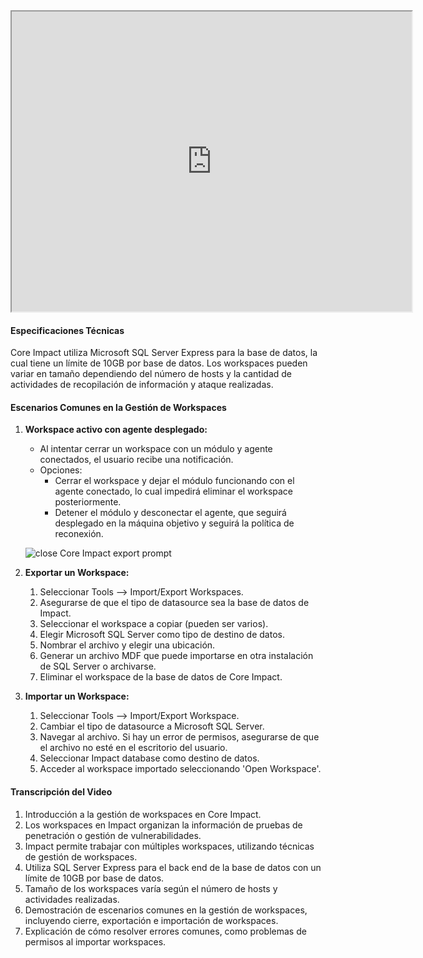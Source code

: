<iframe src="https://drive.google.com/file/d/1Ajo7tVOjUmJXMWvuk5wxKJ_EfPfPOKQj/preview" width="640" height="480" allow="autoplay"></iframe>


#### Especificaciones Técnicas

Core Impact utiliza Microsoft SQL Server Express para la base de datos, la cual tiene un límite de 10GB por base de datos. Los workspaces pueden variar en tamaño dependiendo del número de hosts y la cantidad de actividades de recopilación de información y ataque realizadas.

#### Escenarios Comunes en la Gestión de Workspaces

1. **Workspace activo con agente desplegado:**
    
    - Al intentar cerrar un workspace con un módulo y agente conectados, el usuario recibe una notificación.
    - Opciones:
        - Cerrar el workspace y dejar el módulo funcionando con el agente conectado, lo cual impedirá eliminar el workspace posteriormente.
        - Detener el módulo y desconectar el agente, que seguirá desplegado en la máquina objetivo y seguirá la política de reconexión.
    
    ![close Core Impact export prompt](https://www.coresecurity.com/sites/default/files/2020-08/close%20workspace%20prompt.PNG)
    
2. **Exportar un Workspace:**
    
    1. Seleccionar Tools --> Import/Export Workspaces.
    2. Asegurarse de que el tipo de datasource sea la base de datos de Impact.
    3. Seleccionar el workspace a copiar (pueden ser varios).
    4. Elegir Microsoft SQL Server como tipo de destino de datos.
    5. Nombrar el archivo y elegir una ubicación.
    6. Generar un archivo MDF que puede importarse en otra instalación de SQL Server o archivarse.
    7. Eliminar el workspace de la base de datos de Core Impact.
3. **Importar un Workspace:**
    
    1. Seleccionar Tools --> Import/Export Workspace.
    2. Cambiar el tipo de datasource a Microsoft SQL Server.
    3. Navegar al archivo. Si hay un error de permisos, asegurarse de que el archivo no esté en el escritorio del usuario.
    4. Seleccionar Impact database como destino de datos.
    5. Acceder al workspace importado seleccionando 'Open Workspace'.

#### Transcripción del Video

1. Introducción a la gestión de workspaces en Core Impact.
2. Los workspaces en Impact organizan la información de pruebas de penetración o gestión de vulnerabilidades.
3. Impact permite trabajar con múltiples workspaces, utilizando técnicas de gestión de workspaces.
4. Utiliza SQL Server Express para el back end de la base de datos con un límite de 10GB por base de datos.
5. Tamaño de los workspaces varía según el número de hosts y actividades realizadas.
6. Demostración de escenarios comunes en la gestión de workspaces, incluyendo cierre, exportación e importación de workspaces.
7. Explicación de cómo resolver errores comunes, como problemas de permisos al importar workspaces.
